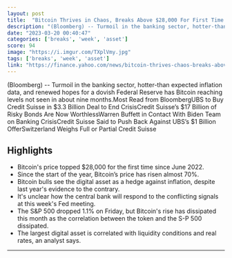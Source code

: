```yaml
---
layout: post
title:  "Bitcoin Thrives in Chaos, Breaks Above $28,000 For First Time Since June"
description: "(Bloomberg) -- Turmoil in the banking sector, hotter-than expected inflation data, and renewed hopes for a dovish Federal Reserve has Bitcoin reaching levels not seen in about nine months.Most Read from BloombergUBS to Buy Credit Suisse in $3.3 Billion Deal to End CrisisCredit Suisse’s $17 Billion of Risky Bonds Are Now WorthlessWarren Buffett in Contact With Biden Team on Banking CrisisCredit Suisse Said to Push Back Against UBS’s $1 Billion OfferSwitzerland Weighs Full or Partial Credit Suisse"
date: "2023-03-20 00:40:47"
categories: ['breaks', 'week', 'asset']
score: 94
image: "https://i.imgur.com/TXplVmy.jpg"
tags: ['breaks', 'week', 'asset']
link: "https://finance.yahoo.com/news/bitcoin-thrives-chaos-breaks-above-181104324.html"
---
```


(Bloomberg) -- Turmoil in the banking sector, hotter-than expected inflation data, and renewed hopes for a dovish Federal Reserve has Bitcoin reaching levels not seen in about nine months.Most Read from BloombergUBS to Buy Credit Suisse in $3.3 Billion Deal to End CrisisCredit Suisse’s $17 Billion of Risky Bonds Are Now WorthlessWarren Buffett in Contact With Biden Team on Banking CrisisCredit Suisse Said to Push Back Against UBS’s $1 Billion OfferSwitzerland Weighs Full or Partial Credit Suisse

## Highlights

- Bitcoin's price topped $28,000 for the first time since June 2022.
- Since the start of the year, Bitcoin’s price has risen almost 70%.
- Bitcoin bulls see the digital asset as a hedge against inflation, despite last year's evidence to the contrary.
- It's unclear how the central bank will respond to the conflicting signals at this week's Fed meeting.
- The S&P 500 dropped 1.1% on Friday, but Bitcoin's rise has dissipated this month as the correlation between the token and the S-P 500 dissipated.
- The largest digital asset is correlated with liquidity conditions and real rates, an analyst says.

---
